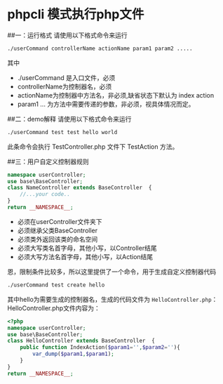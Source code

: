 phpcli 模式执行php文件
====================

##一：运行格式
请使用以下格式命令来运行
```sh
./userCommand controllerName actionName param1 param2 .....
```
其中 
* ./userCommand 是入口文件，必须
* controllerName为控制器名，必须
* actionName为控制器中方法名，非必须,缺省状态下默认为 index action
* param1 ...  为方法中需要传递的参数，非必须，视具体情况而定。

##二：demo解释
请使用以下格式命令来运行
```sh
./userCommand test test hello world
```
此条命令会执行 TestController.php 文件下 TestAction 方法。

##三：用户自定义控制器规则
``` php
namespace userController;
use base\BaseController;
class NameController extends BaseController  {
    //...your code..
}
return __NAMESPACE__;
```
* 必须在userController文件夹下
* 必须继承父类BaseController
* 必须类外返回该类的命名空间
* 必须大写类名首字母，其他小写，以Controller结尾
* 必须大写方法名首字母，其他小写，以Action结尾


恩，限制条件比较多，所以这里提供了一个命令，用于生成自定义控制器代码
``` sh
./userCommand test create hello
```
其中hello为需要生成的控制器名，生成的代码文件为 `HelloController.php`：
HelloController.php文件内容为：
``` php
<?php
namespace userController;
use base\BaseController;
class HelloController extends BaseController  {
    public function IndexAction($param1='',$param2=''){
        var_dump($param1,$param1);
    }
}
return __NAMESPACE__;
```